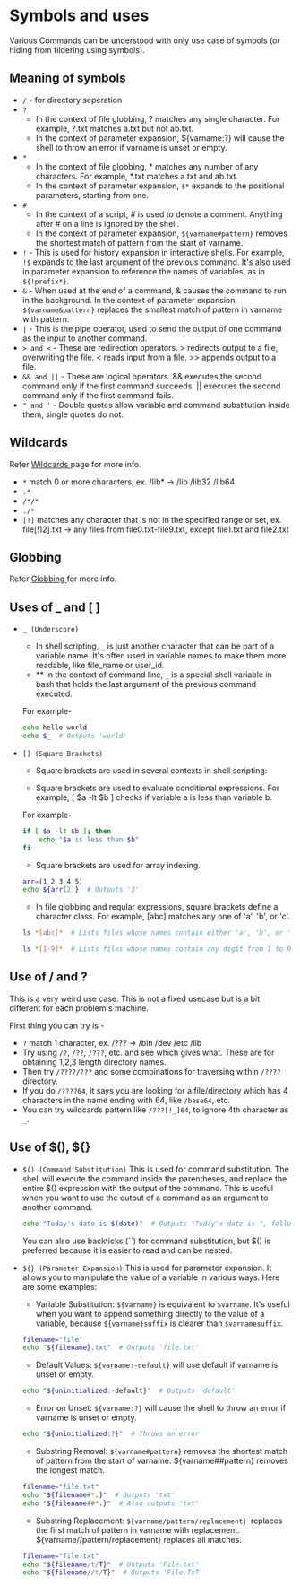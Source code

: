 # Symbols and uses
Various Commands can be understood with only use case of symbols (or hiding from fildering using symbols).

## Meaning of symbols
* `/` - for directory seperation
* `?` 
    -  In the context of file globbing, ? matches any single character. For example, ?.txt matches a.txt but not ab.txt. 
    - In the context of parameter expansion, ${varname:?} will cause the shell to throw an error if varname is unset or empty.
* `*` 
    - In the context of file globbing, * matches any number of any characters. For example, *.txt matches a.txt and ab.txt.
    -  In the context of parameter expansion, `$*` expands to the positional parameters, starting from one.
* `#`
    - In the context of a script, # is used to denote a comment. Anything after # on a line is ignored by the shell.
    -  In the context of parameter expansion, `${varname#pattern}` removes the shortest match of pattern from the start of varname.
* `!` - This is used for history expansion in interactive shells. For example, `!$` expands to the last argument of the previous command. It's also used in parameter expansion to reference the names of variables, as in `${!prefix*}`.
* `&` - When used at the end of a command, & causes the command to run in the background. In the context of parameter expansion, `${varname&pattern}` replaces the smallest match of pattern in varname with pattern.
* `|` - This is the pipe operator, used to send the output of one command as the input to another command.
* `> and <` - These are redirection operators. > redirects output to a file, overwriting the file. < reads input from a file. >> appends output to a file.
* `&& and ||` - These are logical operators. && executes the second command only if the first command succeeds. || executes the second command only if the first command fails.
* `" and '` - Double quotes allow variable and command substitution inside them, single quotes do not.

## Wildcards 
Refer <a href="https://tldp.org/LDP/GNU-Linux-Tools-Summary/html/x11655.htm"> Wildcards </a> page for more info.
- `*`  match 0 or more characters, ex. /lib* -> /lib /lib32 /lib64
- `.*`
- `/*/*`
- `./*`
- `[!]` matches any character that is not in the specified range or set, ex. file[!12].txt -> any files from file0.txt-file9.txt, except file1.txt and file2.txt

## Globbing
Refer <a href="https://tldp.org/LDP/abs/html/globbingref.html"> Globbing </a> for more info.

## Uses of _ and [ ] 
* `_ (Underscore)`
    - In shell scripting, `_` is just another character that can be part of a variable name. It's often used in variable names to make them more readable, like file_name or user_id.
    - \** In the context of command line, `_` is a special shell variable in bash that holds the last argument of the previous command executed.

    For example-
    ```bash
    echo hello world
    echo $_  # Outputs 'world'
    ```
* `[] (Square Brackets)`
    - Square brackets are used in several contexts in shell scripting:

    - Square brackets are used to evaluate conditional expressions. For example, [ $a -lt $b ] checks if variable a is less than variable b.
    
    For example- 
    ```bash
    if [ $a -lt $b ]; then
        echo "$a is less than $b"
    fi
    ```

    - Square brackets are used for array indexing.
    ```bash
    arr=(1 2 3 4 5)
    echo ${arr[2]}  # Outputs '3'
    ```
    -  In file globbing and regular expressions, square brackets define a character class. For example, [abc] matches any one of 'a', 'b', or 'c'.
    ```bash
    ls *[abc]*  # Lists files whose names contain either 'a', 'b', or 'c'

    ls *[1-9]*  # Lists files whose names contain any digit from 1 to 9
    ```

## Use of / and ?
This is a very weird use case. This is not a fixed usecase but is a bit different for each problem's machine.

First thing you can try is -
- `?`  match 1 character, ex. /??? -> /bin /dev /etc /lib
- Try using `/?`, `/??`, `/???`, etc. and see which gives what. These are for obtaining 1,2,3 length directory names.
- Then try `/????/???` and some combinations for traversing within `/????` directory.
- If you do `/????64`, it says you are looking for a file/directory which has 4 characters in the name ending with 64, like `/base64`, etc.
- You can try wildcards pattern like `/???[!_]64`, to ignore 4th character as `_`. 

## Use of \$(), ${}

* `$() (Command Substitution)` This is used for command substitution. The shell will execute the command inside the parentheses, and replace the entire $() expression with the output of the command. This is useful when you want to use the output of a command as an argument to another command.
    ```bash
    echo "Today's date is $(date)"  # Outputs "Today's date is ", followed by the current date and time
    ```
    You can also use backticks (``) for command substitution, but $() is preferred because it is easier to read and can be nested.

* `${} (Parameter Expansion)` This is used for parameter expansion. It allows you to manipulate the value of a variable in various ways. Here are some examples:

    - Variable Substitution: `${varname}` is equivalent to `$varname`. It's useful when you want to append something directly to the value of a variable, because `${varname}suffix` is clearer than `$varnamesuffix`.
    ```bash
    filename="file"
    echo "${filename}.txt"  # Outputs 'file.txt'
    ```

    - Default Values: `${varname:-default}` will use default if varname is unset or empty.
    ```bash
    echo "${uninitialized:-default}"  # Outputs 'default'
    ```

    - Error on Unset: `${varname:?}` will cause the shell to throw an error if varname is unset or empty.
    ```bash
    echo "${uninitialized:?}"  # Throws an error
    ```

    - Substring Removal: `${varname#pattern}` removes the shortest match of pattern from the start of varname. ${varname##pattern} removes the longest match.
    ```bash
    filename="file.txt"
    echo "${filename#*.}"  # Outputs 'txt'
    echo "${filename##*.}"  # Also outputs 'txt'
    ```

    - Substring Replacement: `${varname/pattern/replacement} `replaces the first match of pattern in varname with replacement. ${varname//pattern/replacement} replaces all matches.
    ```bash
    filename="file.txt"
    echo "${filename/t/T}"  # Outputs 'File.txt'
    echo "${filename//t/T}"  # Outputs 'File.TxT'
    ```